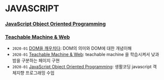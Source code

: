 # JAVASCRIPT


### [JavaScript Object Oriented Programming](https://github.com/HYUNJINE/javascript/tree/master/JavaScript%20Object%20Oriented%20Programming)
### [Teachable Machine & Web](https://github.com/HYUNJINE/javascript/tree/master/Teachable%20Machine%20%26%20Web)


- `2020-01` [DOM을 깨우치다](https://github.com/HYUNJINE/javascript/tree/master/javascript%20books/DOM%EC%9D%84%20%EA%B9%A8%EC%9A%B0%EC%B9%98%EB%8B%A4): DOM의 의미와 DOM에 대한 개념이해
- `2020-01` [Teachable Machine & Web](https://github.com/HYUNJINE/javascript/tree/master/%EC%83%9D%ED%99%9C%EC%BD%94%EB%94%A9/Teachable%20Machine%20%26%20Web): teachable machine 을 학습시켜서 낮과 밤을 구분하는 페이지 구현
- `2020-01` [JavaScript Object Oriented Programming](https://github.com/HYUNJINE/javascript/tree/master/%EC%83%9D%ED%99%9C%EC%BD%94%EB%94%A9/JavaScript%20Object%20Oriented%20Programming): 생활코딩 javascript 객체지향 프로그래밍 수업


